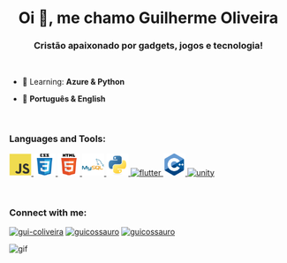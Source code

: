 <h1 align="center">Oi 👋, me chamo Guilherme Oliveira</h1>
<h3 align="center">Cristão apaixonado por gadgets, jogos e tecnologia!</h3>
<br>

- 🌱 Learning: **Azure & Python**

- 💬 **Português & English**

<br>

<div style="display: inline-block;">
    <h3 align="left">Languages and Tools:</h3>
    <p align="left"> 
        <a href="https://developer.mozilla.org/en-US/docs/Web/JavaScript" target="_blank" rel="noreferrer"> <img src="https://raw.githubusercontent.com/devicons/devicon/master/icons/javascript/javascript-original.svg" alt="javascript" width="40" height="40"/> </a> 
        <a href="https://www.w3schools.com/css/" target="_blank" rel="noreferrer"> <img src="https://raw.githubusercontent.com/devicons/devicon/master/icons/css3/css3-original-wordmark.svg" alt="css3" width="40" height="40"/> </a>
        <a href="https://www.w3.org/html/" target="_blank" rel="noreferrer"> <img src="https://raw.githubusercontent.com/devicons/devicon/master/icons/html5/html5-original-wordmark.svg" alt="html5" width="40" height="40"/> </a>
        <a href="https://www.mysql.com/" target="_blank" rel="noreferrer"> <img src="https://raw.githubusercontent.com/devicons/devicon/master/icons/mysql/mysql-original-wordmark.svg" alt="mysql" width="40" height="40"/> </a>
        <a href="https://www.python.org" target="_blank" rel="noreferrer"> <img src="https://raw.githubusercontent.com/devicons/devicon/master/icons/python/python-original.svg" alt="python" width="40" height="40"/> </a>
        <a href="https://flutter.dev" target="_blank" rel="noreferrer"> <img src="https://www.vectorlogo.zone/logos/flutterio/flutterio-icon.svg" alt="flutter" width="40" height="40"/> </a>
        <a href="https://www.w3schools.com/cpp/" target="_blank" rel="noreferrer"> <img src="https://raw.githubusercontent.com/devicons/devicon/master/icons/cplusplus/cplusplus-original.svg" alt="cplusplus" width="40" height="40"/> </a>
        <a href="https://unity.com/" target="_blank" rel="noreferrer"> <img src="https://www.vectorlogo.zone/logos/unity3d/unity3d-icon.svg" alt="unity" width="40" height="40"/> </a> 
    </p>
<br>
    
  <h3 align="left">Connect with me:</h3>
  <p align="left">
      <a href="https://linkedin.com/in/gui-coliveira" target="_blank"><img src="https://raw.githubusercontent.com/rahuldkjain/github-profile-readme-generator/master/src/images/icons/Social/linked-in-alt.svg" alt="gui-coliveira" height="30" width="40" /></a>
      <a href="https://instagram.com/guicossauro" target="_blank"><img src="https://raw.githubusercontent.com/rahuldkjain/github-profile-readme-generator/master/src/images/icons/Social/instagram.svg" alt="guicossauro" height="30" width="40" /></a>
      <a href="https://twitter.com/guicossauro" target="_blank"><img src="https://raw.githubusercontent.com/rahuldkjain/github-profile-readme-generator/master/src/images/icons/Social/twitter.svg" alt="guicossauro" height="30" width="40" /></a>
  </p>
  
  <img src="https://media.tenor.com/6TdEhZ0g3WQAAAAd/dog-doggo.gif" alt="gif" align="left" width="30%">
</div>
